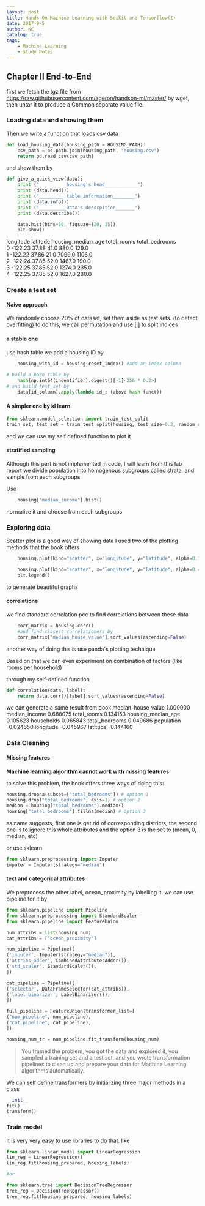 ```yaml
---
layout: post
title: Hands On Machine Learning with Scikit and Tensorflow(I)
date: 2017-9-5
author: KC
catalog: true
tags:
    - Machine Learning
    - Study Notes
---
```


## Chapter II End-to-End

first we fetch the tgz file from https://raw.githubusercontent.com/ageron/handson-ml/master/ 
by wget, then untar it to produce a Common separate value file. 


### Loading data and showing them
Then we write a function that loads csv data 

```python
def load_housing_data(housing_path = HOUSING_PATH):
    csv_path = os.path.join(housing_path, "housing.csv")
    return pd.read_csv(csv_path)
```

and show them by 

```python
def give_a_quick_view(data):
    print ("__________housing's head____________")
    print (data.head())
    print ("_________ table information________")
    print (data.info())
    print ("__________Data's descrpition_______")
    print (data.describe())

    data.hist(bins=50, figsuze=(20, 15))
    plt.show()
```

  longitude  latitude  housing_median_age  total_rooms  total_bedrooms  \
0    -122.23     37.88                41.0        880.0           129.0   
1    -122.22     37.86                21.0       7099.0          1106.0   
2    -122.24     37.85                52.0       1467.0           190.0   
3    -122.25     37.85                52.0       1274.0           235.0   
4    -122.25     37.85                52.0       1627.0           280.0   

### Create a test set 
#### Naive approach
We randomly choose 20% of dataset, set them aside as test sets.
(to detect overfitting)
to do this, we call permutation and use [:] to split indices 
#### a stable one 
use hash table 
we add a housing ID by

```python
    housing_with_id = housing.reset_index() #add an index column
    
# build a hash table by 
    hash(np.int64(indentifier).digest()[-1]<256 * 0.2>)
# and build test_set by 
    data[id_column].apply(lambda id_: (above hash funct))
```

#### A simpler one by kl learn

```python
from sklearn.model_selection import train_test_split
train_set, test_set = train_test_split(housing, test_size=0.2, random_state=42)
```

and we can use my self defined function to plot it 


#### stratified sampling
Although this part is not implemented in code, I will learn from this lab report
we divide population into homogenous subgroups called strata, and sample from each subgroups

Use 

```python 
    housing["median_income"].hist()
```

normalize it and choose from each subgroups 

### Exploring data
Scatter plot is a good way of showing data
I used two of the plotting methods that the book offers 

```python
    housing.plot(kind="scatter", x="longitude", y="latitude", alpha=0.1)
```

```python
    housing.plot(kind="scatter", x="longitude", y="latitude", alpha=0.4,s=housing["population"]/100, label="population", c="median_house_value", cmap=plt.get_cmap("jet"), colorbar=True,)
    plt.legend()
```

to generate beautiful graphs 

#### correlations 
we find standard correlation pcc to find correlations between these data
```python
    corr_matrix = housing.corr()
    #and find closest correlationers by 
    corr_matrix["median_house_value"].sort_values(ascending=False)
```

another way of doing this is use panda's plotting technique 

Based on that we can even experiment on combination of factors (like rooms per household)

through my self-defined function 
```python 
def correlation(data, label):
    return data.corr()[label].sort_values(ascending=False)  
```
we can generate a same result from book 
median_house_value    1.000000
median_income         0.688075
total_rooms           0.134153
housing_median_age    0.105623
households            0.065843
total_bedrooms        0.049686
population           -0.024650
longitude            -0.045967
latitude             -0.144160

### Data Cleaning

#### Missing features 
**Machine learning algorithm cannot work with missing features**

to solve this problem, the book offers three ways of doing this: 
```python 
housing.dropna(subset=["total_bedrooms"]) # option 1
housing.drop("total_bedrooms", axis=1) # option 2
median = housing["total_bedrooms"].median()
housing["total_bedrooms"].fillna(median) # option 3
```

as name suggests, first one is get rid of corresponding districts, the second one is to ignore this whole attributes and the option 3 is the set to (mean, 0, median, etc)

or use sklearn 

```python
from sklearn.preprocessing import Imputer
imputer = Imputer(strategy="median")
```

#### text and categorical attributes 
We preprocess the other label, ocean_proximity by labelling it.
we can use pipeline for it by 

```python
from sklearn.pipeline import Pipeline
from sklearn.preprocessing import StandardScaler
from sklearn.pipeline import FeatureUnion

num_attribs = list(housing_num)
cat_attribs = ["ocean_proximity"]

num_pipeline = Pipeline([
('imputer', Imputer(strategy="median")),
('attribs_adder', CombinedAttributesAdder()),
('std_scaler', StandardScaler()),
])

cat_pipeline = Pipeline([
('selector', DataFrameSelector(cat_attribs)),
('label_binarizer', LabelBinarizer()),
])

full_pipeline = FeatureUnion(transformer_list=[
("num_pipeline", num_pipeline),
("cat_pipeline", cat_pipeline),
])

housing_num_tr = num_pipeline.fit_transform(housing_num)
```

>You framed the problem, you got the data and explored it, you sampled a training set and a test set, and you wrote transformation pipelines to clean up and prepare your data for Machine Learning algorithms automatically.

We can self define transformers by initializing three major methods in a class 
```python
__init__
fit()
transform()
```

### Train model 
It is very very easy to use libraries to do that. like 
```python 
from sklearn.linear_model import LinearRegression
lin_reg = LinearRegression()
lin_reg.fit(housing_prepared, housing_labels)

#or 

from sklearn.tree import DecisionTreeRegressor
tree_reg = DecisionTreeRegressor()
tree_reg.fit(housing_prepared, housing_labels)
```